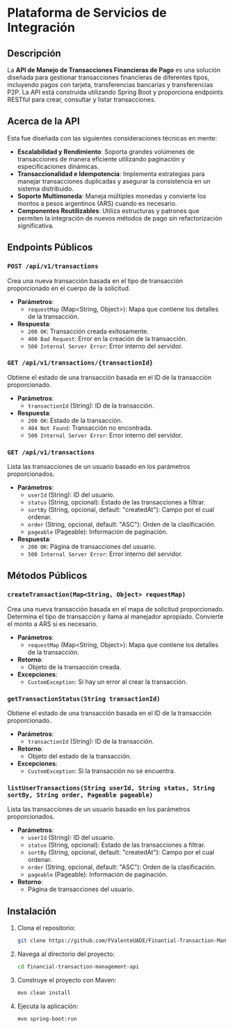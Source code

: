 # Plataforma de Servicios de Integración

## Descripción

La **API de Manejo de Transacciones Financieras de Pago** es una solución diseñada para gestionar transacciones financieras de diferentes tipos, incluyendo pagos con tarjeta, transferencias bancarias y transferencias P2P. La API está construida utilizando Spring Boot y proporciona endpoints RESTful para crear, consultar y listar transacciones.

## Acerca de la API

Esta fue diseñada con las siguientes consideraciones técnicas en mente:
- **Escalabilidad y Rendimiento**: Soporta grandes volúmenes de transacciones de manera eficiente utilizando paginación y especificaciones dinámicas.
- **Transaccionalidad e Idempotencia**: Implementa estrategias para manejar transacciones duplicadas y asegurar la consistencia en un sistema distribuido.
- **Soporte Multimoneda**: Maneja múltiples monedas y convierte los montos a pesos argentinos (ARS) cuando es necesario.
- **Componentes Reutilizables**: Utiliza estructuras y patrones que permiten la integración de nuevos métodos de pago sin refactorización significativa.

## Endpoints Públicos

### `POST /api/v1/transactions`

Crea una nueva transacción basada en el tipo de transacción proporcionado en el cuerpo de la solicitud.

- **Parámetros**:
    - `requestMap` (Map<String, Object>): Mapa que contiene los detalles de la transacción.
- **Respuesta**:
    - `200 OK`: Transacción creada exitosamente.
    - `400 Bad Request`: Error en la creación de la transacción.
    - `500 Internal Server Error`: Error interno del servidor.

### `GET /api/v1/transactions/{transactionId}`

Obtiene el estado de una transacción basada en el ID de la transacción proporcionado.

- **Parámetros**:
    - `transactionId` (String): ID de la transacción.
- **Respuesta**:
    - `200 OK`: Estado de la transacción.
    - `404 Not Found`: Transacción no encontrada.
    - `500 Internal Server Error`: Error interno del servidor.

### `GET /api/v1/transactions`

Lista las transacciones de un usuario basado en los parámetros proporcionados.

- **Parámetros**:
    - `userId` (String): ID del usuario.
    - `status` (String, opcional): Estado de las transacciones a filtrar.
    - `sortBy` (String, opcional, default: "createdAt"): Campo por el cual ordenar.
    - `order` (String, opcional, default: "ASC"): Orden de la clasificación.
    - `pageable` (Pageable): Información de paginación.
- **Respuesta**:
    - `200 OK`: Página de transacciones del usuario.
    - `500 Internal Server Error`: Error interno del servidor.

## Métodos Públicos

### `createTransaction(Map<String, Object> requestMap)`

Crea una nueva transacción basada en el mapa de solicitud proporcionado. Determina el tipo de transacción y llama al manejador apropiado. Convierte el monto a ARS si es necesario.

- **Parámetros**:
    - `requestMap` (Map<String, Object>): Mapa que contiene los detalles de la transacción.
- **Retorno**:
    - Objeto de la transacción creada.
- **Excepciones**:
    - `CustomException`: Si hay un error al crear la transacción.

### `getTransactionStatus(String transactionId)`

Obtiene el estado de una transacción basada en el ID de la transacción proporcionado.

- **Parámetros**:
    - `transactionId` (String): ID de la transacción.
- **Retorno**:
    - Objeto del estado de la transacción.
- **Excepciones**:
    - `CustomException`: Si la transacción no se encuentra.

### `listUserTransactions(String userId, String status, String sortBy, String order, Pageable pageable)`

Lista las transacciones de un usuario basado en los parámetros proporcionados.

- **Parámetros**:
    - `userId` (String): ID del usuario.
    - `status` (String, opcional): Estado de las transacciones a filtrar.
    - `sortBy` (String, opcional, default: "createdAt"): Campo por el cual ordenar.
    - `order` (String, opcional, default: "ASC"): Orden de la clasificación.
    - `pageable` (Pageable): Información de paginación.
- **Retorno**:
    - Página de transacciones del usuario.

## Instalación

1. Clona el repositorio:
   ```bash
   git clone https://github.com/FValenteUADE/Finantial-Transaction-Management-API.git

2. Navega al directorio del proyecto:
    ```bash
    cd financial-transaction-management-api

3. Construye el proyecto con Maven:
    ```bash
    mvn clean install
 
4. Ejecuta la aplicación:
    ```bash
    mvn spring-boot:run


